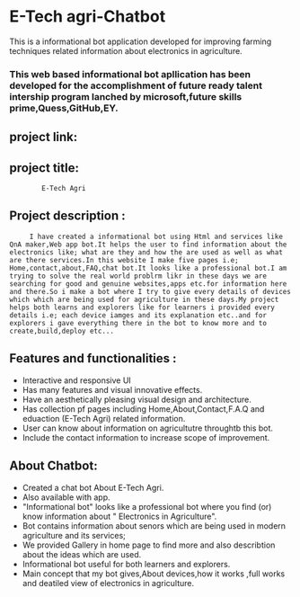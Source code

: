 # E-Tech agri-Chatbot
 This is a informational bot application developed for improving farming techniques related information about electronics in agriculture.
 ### This web based informational bot apllication has been developed for the accomplishment of future ready talent intership program lanched by microsoft,future skills prime,Quess,GitHub,EY.
 
## project link: 

## project title:
            E-Tech Agri
           
## Project description : 
         I have created a informational bot using Html and services like QnA maker,Web app bot.It helps the user to find information about the electronics like; what are they and how the are used as well as what are there services.In this website I make five pages i.e; Home,contact,about,FAQ,chat bot.It looks like a professional bot.I am trying to solve the real world problrm likr in these days we are searching for good and genuine websites,apps etc.for information here and there.So i make a bot where I try to give every details of devices which which are being used for agriculture in these days.My project helps both learns and explorers like for learners i provided every details i.e; each device iamges and its explanation etc..and for explorers i gave everything there in the bot to know more and to create,build,deploy etc...

## Features and functionalities :
- Interactive and responsive UI
- Has many features and visual innovative effects.
- Have an aesthetically pleasing visual design and architecture.
- Has collection pf pages including Home,About,Contact,F.A.Q and eduaction (E-Tech Agri) related information.
- User can know about information on agricultutre throughtb this bot.
- Include the contact information to increase scope of improvement.

## About Chatbot:
- Created a chat bot About E-Tech Agri.
- Also available with app.
- "Informational bot" looks like a professional bot where you find (or) know information about " Electronics in Agriculture".
- Bot contains information about senors which are being used in modern agriculture and its services;
- We provided Gallery in home page to find more and also describtion about the ideas which are used.
- Informational bot  useful for both learners and explorers.
- Main concept that my bot gives,About devices,how it works ,full works and deatiled view of electronics in agriculture.


